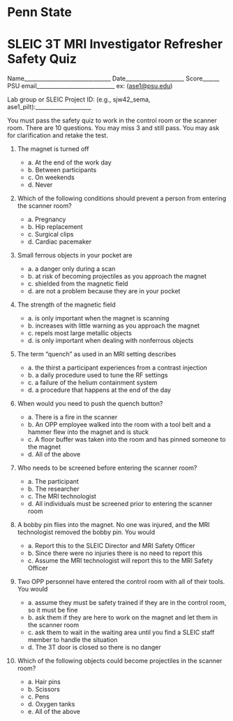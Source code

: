 # Penn State 
# SLEIC 3T MRI Investigator Refresher Safety Quiz

Name_______________________________    Date_____________________   Score______
PSU email____________________________    ex: (ase1@psu.edu)

Lab group or SLEIC Project ID: (e.g., sjw42_sema, ase1_pilt):____________________

You must pass the safety quiz to work in the control room or the scanner room. There are 10 questions. You may miss 3 and still pass. You may ask for clarification and retake the test.

1.	The magnet is turned off 
	- a. At the end of the work day
	- b. Between participants
	- c. On weekends 
	- d. Never

2. Which of the following conditions should prevent a person from entering the scanner room?
	- a. Pregnancy
	- b. Hip replacement
	- c. Surgical clips
	- d. Cardiac pacemaker

3. Small ferrous objects in your pocket are
	- a. a danger only during a scan
	- b. at risk of becoming projectiles as you approach the magnet
	- c. shielded from the magnetic field 
	- d. are not a problem because they are in your pocket

4. The strength of the magnetic field 
	- a. is only important when the magnet is scanning
	- b. increases with little warning as you approach the magnet
	- c. repels most large metallic objects
	- d. is only important when dealing with nonferrous objects

5. The term “quench” as used in an MRI setting describes
	- a. the thirst a participant experiences from a contrast injection
	- b. a daily procedure used to tune the RF settings 
	- c. a failure of the helium containment system 
	- d. a procedure that happens at the end of the day

6. When would you need to push the quench button?
	- a. There is a fire in the scanner
	- b. An OPP employee walked into the room with a tool belt and a hammer flew into the magnet and is stuck
	- c. A floor buffer was taken into the room and has pinned someone to the magnet
	- d. All of the above

7. Who needs to be screened before entering the scanner room?
	- a. The participant
	- b. The researcher
	- c. The MRI technologist
	- d. All individuals must be screened prior to entering the scanner room 

8. A bobby pin flies into the magnet. No one was injured, and the MRI technologist removed the bobby pin.  You would
	- a. Report this to the SLEIC Director and MRI Safety Officer
	- b. Since there were no injuries there is no need to report this
	- c. Assume the MRI technologist will report this to the MRI Safety Officer

9. Two OPP personnel have entered the control room with all of their tools.  You would
	- a. assume they must be safety trained if they are in the control room, so it must be fine
	- b. ask them if they are here to work on the magnet and let them in the scanner room
	- c. ask them to wait in the waiting area until you find a SLEIC staff member to handle the situation 
	- d. The 3T door is closed so there is no danger

10. Which of the following objects could become projectiles in the scanner room?
	- a. Hair pins
	- b. Scissors
	- c. Pens
	- d. Oxygen tanks
	- e. All of the above
